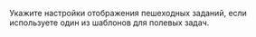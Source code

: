Укажите настройки отображения пешеходных заданий, если используете один из шаблонов для полевых задач.